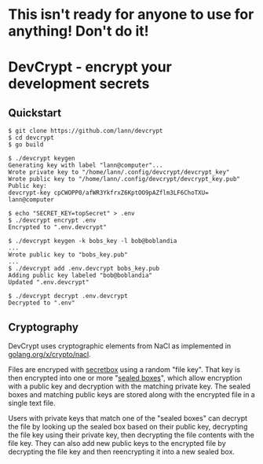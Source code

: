 # **This isn't ready for anyone to use for anything! Don't do it!**

# DevCrypt - encrypt your development secrets

## Quickstart

```
$ git clone https://github.com/lann/devcrypt
$ cd devcrypt
$ go build

$ ./devcrypt keygen
Generating key with label "lann@computer"...
Wrote private key to "/home/lann/.config/devcrypt/devcrypt_key"
Wrote public key to "/home/lann/.config/devcrypt/devcrypt_key.pub"
Public key:
devcrypt-key cpCWOPP0/afWR3YkfrxZ6KptOO9pAZflm3LF6ChoTXU= lann@computer

$ echo "SECRET_KEY=topSecret" > .env
$ ./devcrypt encrypt .env
Encrypted to ".env.devcrypt"

$ ./devcrypt keygen -k bobs_key -l bob@boblandia
...
Wrote public key to "bobs_key.pub"
...
$ ./devcrypt add .env.devcrypt bobs_key.pub
Adding public key labeled "bob@boblandia"
Updated ".env.devcrypt"

$ ./devcrypt decrypt .env.devcrypt
Decrypted to ".env"
```

## Cryptography

DevCrypt uses cryptographic elements from NaCl as implemented in
[golang.org/x/crypto/nacl](https://pkg.go.dev/golang.org/x/crypto/nacl).

Files are encryped with [secretbox](https://pkg.go.dev/golang.org/x/crypto/nacl/secretbox) using a random "file key". That key is then encrypted into one or more "[sealed boxes](https://libsodium.gitbook.io/doc/public-key_cryptography/sealed_boxes)", which allow encryption with a public key and decryption with the matching private key. The sealed boxes and matching public keys are stored along with the encrypted file in a single text file.

Users with private keys that match one of the "sealed boxes" can decrypt the file by looking up the sealed box based on their public key, decrypting the file key using their private key, then decrypting the file contents with the file key. They can also add new public keys to the encrypted file by decrypting the file key and then reencrypting it into a new sealed box.
